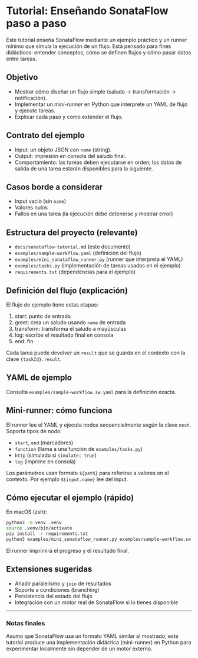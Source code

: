 # Tutorial: Enseñando SonataFlow paso a paso

Este tutorial enseña SonataFlow mediante un ejemplo práctico y un runner mínimo que simula la ejecución de un flujo. Está pensado para fines didácticos: entender conceptos, cómo se definen flujos y cómo pasar datos entre tareas.

## Objetivo
- Mostrar cómo diseñar un flujo simple (saludo -> transformación -> notificación).
- Implementar un *mini-runner* en Python que interprete un YAML de flujo y ejecute tareas.
- Explicar cada paso y cómo extender el flujo.

## Contrato del ejemplo
- Input: un objeto JSON con `name` (string).
- Output: impresión en consola del saludo final.
- Comportamiento: las tareas deben ejecutarse en orden; los datos de salida de una tarea estarán disponibles para la siguiente.

## Casos borde a considerar
- Input vacío (sin `name`)
- Valores nulos
- Fallos en una tarea (la ejecución debe detenerse y mostrar error)

## Estructura del proyecto (relevante)
- `docs/sonataflow-tutorial.md` (este documento)
- `examples/sample-workflow.yaml` (definición del flujo)
- `examples/mini_sonataflow_runner.py` (runner que interpreta el YAML)
- `examples/tasks.py` (implementación de tareas usadas en el ejemplo)
- `requirements.txt` (dependencias para el ejemplo)

## Definición del flujo (explicación)
El flujo de ejemplo tiene estas etapas:
1. start: punto de entrada
2. greet: crea un saludo usando `name` de entrada
3. transform: transforma el saludo a mayúsculas
4. log: escribe el resultado final en consola
5. end: fin

Cada tarea puede devolver un `result` que se guarda en el contexto con la clave `{taskId}.result`.

## YAML de ejemplo
Consulta `examples/sample-workflow.sw.yaml` para la definición exacta.

## Mini-runner: cómo funciona
El runner lee el YAML y ejecuta nodos secuencialmente según la clave `next`. Soporta tipos de nodo:
- `start`, `end` (marcadores)
- `function` (llama a una función de `examples/tasks.py`)
- `http` (simulado si `simulate: true`)
- `log` (imprime en consola)

Los parámetros usan formato `${path}` para referirse a valores en el contexto. Por ejemplo `${input.name}` lee del input.

## Cómo ejecutar el ejemplo (rápido)
En macOS (zsh):

```bash
python3 -m venv .venv
source .venv/bin/activate
pip install -r requirements.txt
python3 examples/mini_sonataflow_runner.py examples/sample-workflow.sw.yaml
```

El runner imprimirá el progreso y el resultado final.

## Extensiones sugeridas
- Añadir paralelismo y `join` de resultados
- Soporte a condiciones (branching)
- Persistencia del estado del flujo
- Integración con un motor real de SonataFlow si lo tienes disponible

---

### Notas finales
Asumo que SonataFlow usa un formato YAML similar al mostrado; este tutorial produce una implementación didáctica (mini-runner) en Python para experimentar localmente sin depender de un motor externo.
